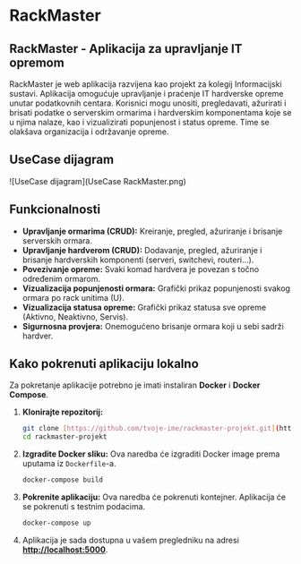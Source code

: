 # RackMaster

## RackMaster - Aplikacija za upravljanje IT opremom

RackMaster je web aplikacija razvijena kao projekt za kolegij Informacijski sustavi. Aplikacija omogućuje upravljanje i praćenje IT hardverske opreme unutar podatkovnih centara. Korisnici mogu unositi, pregledavati, ažurirati i brisati podatke o serverskim ormarima i hardverskim komponentama koje se u njima nalaze, kao i vizualizirati popunjenost i status opreme. Time se olakšava organizacija i održavanje opreme.

## UseCase dijagram

![UseCase dijagram](UseCase RackMaster.png)

## Funkcionalnosti

* **Upravljanje ormarima (CRUD):** Kreiranje, pregled, ažuriranje i brisanje serverskih ormara.
* **Upravljanje hardverom (CRUD):** Dodavanje, pregled, ažuriranje i brisanje hardverskih komponenti (serveri, switchevi, routeri...).
* **Povezivanje opreme:** Svaki komad hardvera je povezan s točno određenim ormarom.
* **Vizualizacija popunjenosti ormara:** Grafički prikaz popunjenosti svakog ormara po rack unitima (U).
* **Vizualizacija statusa opreme:** Grafički prikaz statusa sve opreme (Aktivno, Neaktivno, Servis).
* **Sigurnosna provjera:** Onemogućeno brisanje ormara koji u sebi sadrži hardver.

## Kako pokrenuti aplikaciju lokalno

Za pokretanje aplikacije potrebno je imati instaliran **Docker** i **Docker Compose**.

1.  **Klonirajte repozitorij:**
    ```bash
    git clone [https://github.com/tvoje-ime/rackmaster-projekt.git](https://github.com/tvoje-ime/rackmaster-projekt.git)
    cd rackmaster-projekt
    ```

2.  **Izgradite Docker sliku:**
    Ova naredba će izgraditi Docker image prema uputama iz `Dockerfile`-a.
    ```bash
    docker-compose build
    ```

3.  **Pokrenite aplikaciju:**
    Ova naredba će pokrenuti kontejner. Aplikacija će se pokrenuti s testnim podacima.
    ```bash
    docker-compose up
    ```

4.  Aplikacija je sada dostupna u vašem pregledniku na adresi **[http://localhost:5000](http://localhost:5000)**.